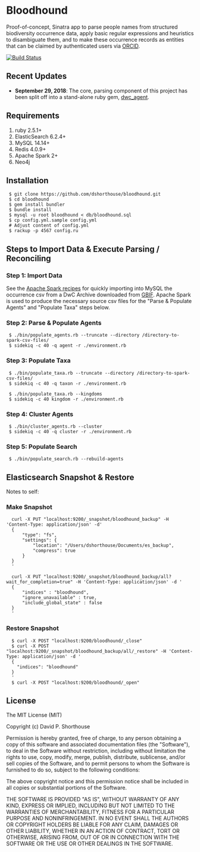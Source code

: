 # Bloodhound
Proof-of-concept, Sinatra app to parse people names from structured biodiversity occurrence data, apply basic regular expressions and heuristics to disambiguate them, and to make these occurrence records as entities that can be claimed by authenticated users via [ORCID](https://orcid.org).

[![Build Status](https://travis-ci.org/dshorthouse/bloodhound.svg?branch=master)](https://travis-ci.org/dshorthouse/bloodhound)

## Recent Updates

- **September 29, 2018**: The core, parsing component of this project has been split off into a stand-alone ruby gem, [dwc_agent](https://rubygems.org/gems/dwc_agent).

## Requirements

1. ruby 2.5.1+
2. ElasticSearch 6.2.4+
3. MySQL 14.14+
4. Redis 4.0.9+
5. Apache Spark 2+
6. Neo4j

## Installation

     $ git clone https://github.com/dshorthouse/bloodhound.git
     $ cd bloodhound
     $ gem install bundler
     $ bundle install
     $ mysql -u root bloodhound < db/bloodhound.sql
     $ cp config.yml.sample config.yml
     # Adjust content of config.yml
     $ rackup -p 4567 config.ru

## Steps to Import Data & Execute Parsing / Reconciling

### Step 1:  Import Data

See the [Apache Spark recipes](spark.md) for quickly importing into MySQL the occurrence csv from a DwC Archive downloaded from [GBIF](https://www.gbif.org). Apache Spark is used to produce the necessary source csv files for the "Parse & Populate Agents" and "Populate Taxa" steps below.

### Step 2:  Parse & Populate Agents

     $ ./bin/populate_agents.rb --truncate --directory /directory-to-spark-csv-files/
     $ sidekiq -c 40 -q agent -r ./environment.rb

### Step 3: Populate Taxa

     $ ./bin/populate_taxa.rb --truncate --directory /directory-to-spark-csv-files/
     $ sidekiq -c 40 -q taxon -r ./environment.rb

     $ ./bin/populate_taxa.rb --kingdoms
     $ sidekiq -c 40 kingdom -r ./environment.rb

### Step 4: Cluster Agents

     $ ./bin/cluster_agents.rb --cluster
     $ sidekiq -c 40 -q cluster -r ./environment.rb

### Step 5: Populate Search

     $ ./bin/populate_search.rb --rebuild-agents

## Elasticsearch Snapshot & Restore

Notes to self:

### Make Snapshot

      curl -X PUT "localhost:9200/_snapshot/bloodhound_backup" -H 'Content-Type: application/json' -d'
      {
          "type": "fs",
          "settings": {
              "location": "/Users/dshorthouse/Documents/es_backup",
              "compress": true
          }
      }
      '

      curl -X PUT "localhost:9200/_snapshot/bloodhound_backup/all?wait_for_completion=true" -H 'Content-Type: application/json' -d '
      {
          "indices" : "bloodhound",
          "ignore_unavailable" : true,
          "include_global_state" : false
      }
      '

### Restore Snapshot

      $ curl -X POST "localhost:9200/bloodhound/_close"
      $ curl -X POST "localhost:9200/_snapshot/bloodhound_backup/all/_restore" -H 'Content-Type: application/json' -d '
      {
        "indices": "bloodhound"
      }
      '
      $ curl -X POST "localhost:9200/bloodhound/_open"

## License

The MIT License (MIT)

Copyright (c) David P. Shorthouse

Permission is hereby granted, free of charge, to any person obtaining a copy
of this software and associated documentation files (the "Software"), to deal
in the Software without restriction, including without limitation the rights
to use, copy, modify, merge, publish, distribute, sublicense, and/or sell
copies of the Software, and to permit persons to whom the Software is
furnished to do so, subject to the following conditions:

The above copyright notice and this permission notice shall be included in all
copies or substantial portions of the Software.

THE SOFTWARE IS PROVIDED "AS IS", WITHOUT WARRANTY OF ANY KIND, EXPRESS OR
IMPLIED, INCLUDING BUT NOT LIMITED TO THE WARRANTIES OF MERCHANTABILITY,
FITNESS FOR A PARTICULAR PURPOSE AND NONINFRINGEMENT. IN NO EVENT SHALL THE
AUTHORS OR COPYRIGHT HOLDERS BE LIABLE FOR ANY CLAIM, DAMAGES OR OTHER
LIABILITY, WHETHER IN AN ACTION OF CONTRACT, TORT OR OTHERWISE, ARISING FROM,
OUT OF OR IN CONNECTION WITH THE SOFTWARE OR THE USE OR OTHER DEALINGS IN THE
SOFTWARE.